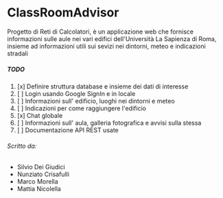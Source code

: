 # ClassRoomAdvisor
Progetto di Reti di Calcolatori, è un applicazione web che fornisce informazioni sulle aule nei vari edifici dell'Università La Sapienza di Roma, insieme ad informazioni utili sui sevizi nei dintorni, meteo e indicazioni stradali

##### TODO
1. [x] Definire struttura database e insieme dei dati di interesse
2. [ ] Login usando Google SignIn e in locale
3. [ ] Informazioni sull' edificio, luoghi nei dintorni e meteo
4. [ ] Indicazioni per come raggiungere l'edificio
5. [x] Chat globale
6. [ ] Informazioni sull' aula, galleria fotografica e avvisi sulla stessa
7. [ ] Documentazione API REST usate

###### Scritto da:
* Silvio Dei Giudici
* Nunziato Crisafulli
* Marco Morella
* Mattia Nicolella
